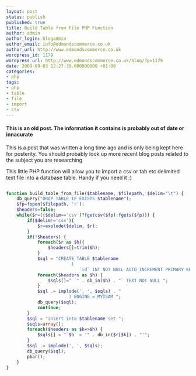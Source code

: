 ```yaml
---
layout: post
status: publish
published: true
title: Build Table from File PHP Function
author: admin
author_login: blogadmin
author_email: info@edmondscommerce.co.uk
author_url: http://www.edmondscommerce.co.uk
wordpress_id: 1179
wordpress_url: http://www.edmondscommerce.co.uk/blog/?p=1179
date: 2009-09-03 12:27:39.000000000 +01:00
categories:
- php
tags:
- php
- table
- file
- import
- csv
---
```

<div class="oldpost"><h4>This is an old post. The information it contains is probably out of date or innacurate</h4>
<p>
This is a post that was written a long time ago and is only being kept here for posterity.
You should probably look up more recent blog posts related to the subject you are researching
</p>
</div>
This little PHP function will allow you to import a csv or tab etc delimited text file into a database table. Handy if you need it :)

```php

function build_table_from_file($tablename, $filepath, $delim="\t") {
    db_query("DROP TABLE IF EXISTS $tablename");
    $fp=fopen($filepath, 'r');
    $headers=false;
    while($r=(($delim=='csv')?fgetcsv($fp):fgets($fp))) {
        if($delim!='csv'){
            $r=explode($delim, $r);
        }
        if(!$headers) {
            foreach($r as $h){
                $headers[]=trim($h);
            }
            $sql = "CREATE TABLE $tablename
                         (
                            `id` INT NOT NULL AUTO_INCREMENT PRIMARY KEY ,";
            foreach($headers as $h) {
                $sqls[]=" `" . db_in($h) . "` TEXT NOT NULL ";
            }
            $sql .= implode(', ', $sqls) . "
                        ) ENGINE = MYISAM ";
            db_query($sql);
            continue;
        }
        $sql = "insert into $tablename set ";
        $sqls=array();
        foreach($headers as $k=>$h) {
            $sqls[] = "`$h` = '" . db_in($r[$k]) . "'";
        }
        $sql .= implode(', ', $sqls);
        db_query($sql);
        pbar();
    }
}

```
